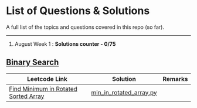 # List of Questions & Solutions

A full list of the topics and questions covered in this repo (so far). 

---
1. August Week 1 : **Solutions counter - 0/75** 
## [Binary Search](binary_search)

| Leetcode Link                                                                                               | Solution                                                         | Remarks |
| ----------------------------------------------------------------------------------------------------------- | ---------------------------------------------------------------- | ------- |
| [Find Minimum in Rotated Sorted Array](https://leetcode.com/problems/find-minimum-in-rotated-sorted-array/) | [min_in_rotated_array.py](binary_search/min_in_rotated_array.py) |         |
